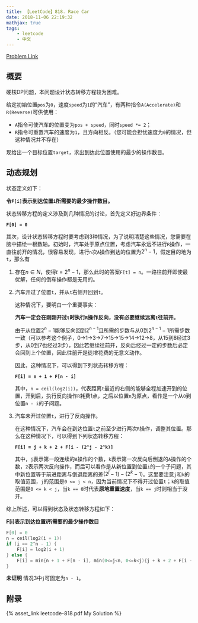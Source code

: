 ```yaml
---
title: 【LeetCode】818. Race Car
date: 2018-11-06 22:19:32
mathjax: true
tags:
    - leetcode
    - 中文
---
```


[Problem Link](https://leetcode.com/problems/race-car/description/)

## 概要

硬核DP问题，本问题设计状态转移方程较为困难。

给定初始位置`pos`为`0`，速度`speed`为`1`的“汽车”，有两种指令`A(Accelerate)`和`R(Reverse)`可供使用：

- `A`指令可使汽车的位置变为`pos + speed`，同时`speed *= 2`；
- `R`指令可重置汽车的速度为`1`，且方向相反。（您可能会担忧速度为`0`的情况，但这种情况并不存在）

现给出一个目标位置`target`，求出到达此位置使用的最少的操作数目。

## 动态规划

状态定义如下：

**令`F[i]`表示到达位置`i`所需要的最少操作数目。**

状态转移方程的定义涉及到几种情况的讨论，首先定义好边界条件：

**`F[0] = 0`**

其次，设计状态转移方程时要考虑到3种情况，为了说明清楚这些情况，您需要在脑中描绘一根数轴。初始时，汽车处于原点位置，考虑汽车永远不进行`R`操作，一直往前开的情况，很容易发现，进行`n`次`A`操作到达的位置为$2^n - 1$，假定目的地为`t`，那么有

1. 存在$n \in N$，使得$t = 2^n - 1$，那么此时的答案`F[t] = n`。一路往前开即使最优解，任何的倒车操作都是无用的。

2. 汽车开过了位置`t`，并从`t`右侧开回到`t`。

    这种情况下，要明白一个重要事实：

    **汽车一定会在刚刚开过`t`时执行`R`操作反向，没有必要继续远离`t`往前开。**

    由于从位置$2^n - 1$能够反向回到$2^{n - 1}$且所需的步数与从$0$到$2^{n - 1} - 1$所需步数一致（可以参考这个例子，0->1->3->7->15->15->14->12->8，从15到8经过3步，从0到7也经过3步），因此若继续往前开，反向后经过一定的步数后必定会回到上个位置，因此往前开是徒增花费的无意义动作。

    因此，这种情况下，可以得到下列状态转移方程：

    **`F[i] = n + 1 + F[n - i]`**

    其中，`n = ceil(log2(i))`，代表距离`t`最近的右侧的能够全程加速开到的位置，开到后，执行反向操作`R`耗费1点，之后以位置`n`为原点，看作是一个从`0`到位置`n - i`的子问题。

3. 汽车未开过位置`t`，进行了反向操作。

    在这种情况下，汽车会在到达位置`t`之前至少进行两次`R`操作，调整其位置。那么在这种情况下，可以得到下列状态转移方程：

    **`F[i] = j + k + 2 + F[i - (2^j - 2^k)]`**

    其中，`j`表示第一段连续的`A`操作的个数，`k`表示第一次反向后倒退的`A`操作的个数，`2`表示两次反向操作，而后可以看作是从新位置到位置`i`的一个子问题，其中新位置等于前进距离与倒退距离的差$(2^j - 1) - (2^k - 1)$。这里要注意`j`和`k`的取值范围，`j`的范围是`0 <= j < n`，因为当前情况下不得开过位置`t`；`k`的取值范围是`0 <= k < j`，当`k == 0`时代表**原地重置速度**，当`k == j`时则相当于没开。

综上所述，可以得到状态及状态转移方程如下：

**F[i]表示到达位置i所需要的最少操作数目**

```c
F[0] = 0
n = ceil(log2(i + 1))
if (i == 2^n - 1) {
    F[i] = log2(i + 1)
} else {
    F[i] = min{n + 1 + F[n - i], min(0<=j<n, 0<=k<j){j + k + 2 + F[i - (2^j - 2^k)]}} \\ 情况2和3中取最小，3须枚举一下j, k的值。
}
```

**未证明** 情况3中`j`可固定为`n - 1`。

## 附录

{% asset_link leetcode-818.pdf My Solution %}
